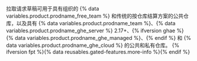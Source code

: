 拉取请求草稿可用于具有组织的 {% data variables.product.prodname_free_team %} 和传统的按仓库结算方案的公共仓库，以及具有 {% data variables.product.prodname_team %}、{% data variables.product.prodname_ghe_server %} 2.17+、{% ifversion ghae %} {% data variables.product.prodname_ghe_managed %}、{% endif %} 和 {% data variables.product.prodname_ghe_cloud %} 的公共和私有仓库。 {% ifversion fpt %}{% data reusables.gated-features.more-info %}{% endif %}
